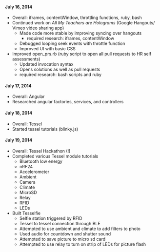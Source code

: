 #### July 16, 2014
  * Overall: iframes, contentWindow, throttling functions, ruby, bash
  * Continued work on <i>All My Teachers are Holograms</i> (Google Hangouts/ Vimeo video sharing app)
    * Made code more stable by improving syncing over hangouts
      * required research: iframes, contentWindow
    * Debugged looping seek events with throttle function
    * Improved UI with basic CSS
  * Improved open_prs.rb (ruby script to open all pull requests to HR self assessments)
    * Updated invocation syntax
    * Opens solutions as well as pull requests
    * required research: bash scripts and ruby

#### July 17, 2014
  * Overall: Angular
  * Researched angular factories, services, and controllers

#### July 18, 2014
  * Overall: Tessel
  * Started tessel tutorials (blinky.js)
  
#### July 19, 2014
  * Overall: Tessel Hackathon (!)
  * Completed various Tessel module tutorials
    * Bluetooth low energy
    * nRF24
    * Accelerometer
    * Ambient
    * Camera
    * Climate
    * MicroSD
    * Relay
    * RFID
    * LEDs
  * Built Tesselfie
    * Selfie station triggered by RFID
    * Tessel to tessel connection through BLE
    * Attempted to use ambient and climate to add filters to photo
    * Used audio for countdown and shutter sound
    * Attempted to save picture to micro sd card
    * Attempted to use relay to turn on strip of LEDs for picture flash
    